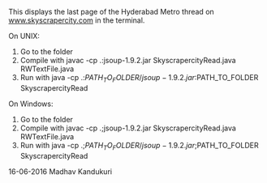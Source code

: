 This displays the last page of the Hyderabad Metro thread on www.skyscrapercity.com in the terminal.

On UNIX:
1) Go to the folder
2) Compile with javac -cp .:jsoup-1.9.2.jar SkyscrapercityRead.java RWTextFile.java
3) Run with java -cp .:$PATH_TO_FOLDER/jsoup-1.9.2.jar:$PATH_TO_FOLDER SkyscrapercityRead

On Windows:
1) Go to the folder
2) Compile with javac -cp .;jsoup-1.9.2.jar SkyscrapercityRead.java RWTextFile.java
3) Run with java -cp .;$PATH_TO_FOLDER/jsoup-1.9.2.jar;$PATH_TO_FOLDER SkyscrapercityRead

16-06-2016
Madhav Kandukuri
